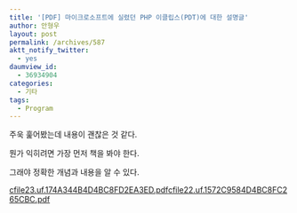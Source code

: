 ```yaml
---
title: '[PDF] 마이크로소프트에 실렸던 PHP 이클립스(PDT)에 대한 설명글'
author: 안형우
layout: post
permalink: /archives/587
aktt_notify_twitter:
  - yes
daumview_id:
  - 36934904
categories:
  - 기타
tags:
  - Program
---
```

주욱 훑어봤는데 내용이 괜찮은 것 같다.

  
뭔가 익히려면 가장 먼저 책을 봐야 한다.

  
그래야 정확한 개념과 내용을 알 수 있다.

  
<a href="/uploads/legacy/old-images/1/cfile23.uf.174A344B4D4BC8FD2EA3ED.pdf" class="aligncenter" />cfile23.uf.174A344B4D4BC8FD2EA3ED.pdf</a><a href="/uploads/legacy/old-images/1/cfile22.uf.1572C9584D4BC8FC265CBC.pdf" class="aligncenter" />cfile22.uf.1572C9584D4BC8FC265CBC.pdf</a>